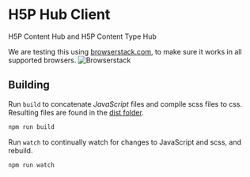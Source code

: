 # H5P Hub Client
H5P Content Hub and H5P Content Type Hub

We are testing this using [browserstack.com](https://browserstack.com), to make sure it works in all supported browsers.
![Browserstack](https://raw.githubusercontent.com/h5p/h5p-hub-client/master/browserstack-logo.png)

## Building

Run `build` to concatenate *JavaScript* files and compile scss files to css. Resulting files are found in the [dist folder](dist).

```bash
npm run build
```
Run `watch` to continually watch for changes to JavaScript and scss, and rebuild.

```bash
npm run watch
```
